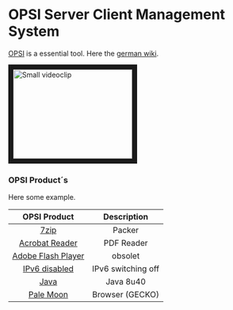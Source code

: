 # OPSI Server Client Management System
[OPSI](http://www.opsi.org/en) is a essential tool. Here the [german wiki](https://de.wikipedia.org/wiki/Open_PC_Server_Integration).

<a href="http://www.youtube.com/watch?feature=player_embedded&v=5T1Cc6WBx-Q" target="_blank">
<img src="http://img.youtube.com/vi/5T1Cc6WBx-Q/0.jpg" alt="Small videoclip" width="240" height="180" border="10" />
</a>

### OPSI Product´s
Here some example.

| OPSI Product        | Description           |
|:-------------:|:-------------:|
| [7zip](https://github.com/hinzigers/opsi/tree/master/7zip)      | Packer |
| [Acrobat Reader](https://github.com/hinzigers/opsi/tree/master/acrobatreader)     | PDF Reader      |
| [Adobe Flash Player](https://github.com/hinzigers/opsi/tree/master/adobe-flashplayer) | obsolet      |
| [IPv6 disabled](https://github.com/hinzigers/opsi/tree/master/ipv6_diabled) | IPv6 switching off      |
| [Java](https://github.com/hinzigers/opsi/tree/master/java)      | Java 8u40      |
| [Pale Moon](https://github.com/hinzigers/opsi/tree/master/palemoon)      | Browser (GECKO) |

